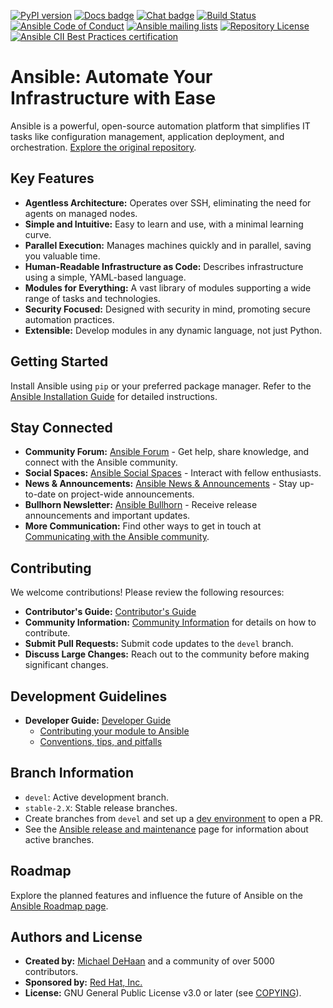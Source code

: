 [![PyPI version](https://img.shields.io/pypi/v/ansible-core.svg)](https://pypi.org/project/ansible-core)
[![Docs badge](https://img.shields.io/badge/docs-latest-brightgreen.svg)](https://docs.ansible.com/ansible/latest/)
[![Chat badge](https://img.shields.io/badge/chat-IRC-brightgreen.svg)](https://docs.ansible.com/ansible/devel/community/communication.html)
[![Build Status](https://dev.azure.com/ansible/ansible/_apis/build/status/CI?branchName=devel)](https://dev.azure.com/ansible/ansible/_build/latest?definitionId=20&branchName=devel)
[![Ansible Code of Conduct](https://img.shields.io/badge/code%20of%20conduct-Ansible-silver.svg)](https://docs.ansible.com/ansible/devel/community/code_of_conduct.html)
[![Ansible mailing lists](https://img.shields.io/badge/mailing%20lists-Ansible-orange.svg)](https://docs.ansible.com/ansible/devel/community/communication.html#mailing-list-information)
[![Repository License](https://img.shields.io/badge/license-GPL%20v3.0-brightgreen.svg)](COPYING)
[![Ansible CII Best Practices certification](https://bestpractices.coreinfrastructure.org/projects/2372/badge)](https://bestpractices.coreinfrastructure.org/projects/2372)

# Ansible: Automate Your Infrastructure with Ease

Ansible is a powerful, open-source automation platform that simplifies IT tasks like configuration management, application deployment, and orchestration.  [Explore the original repository](https://github.com/ansible/ansible).

## Key Features

*   **Agentless Architecture:** Operates over SSH, eliminating the need for agents on managed nodes.
*   **Simple and Intuitive:**  Easy to learn and use, with a minimal learning curve.
*   **Parallel Execution:** Manages machines quickly and in parallel, saving you valuable time.
*   **Human-Readable Infrastructure as Code:** Describes infrastructure using a simple, YAML-based language.
*   **Modules for Everything:**  A vast library of modules supporting a wide range of tasks and technologies.
*   **Security Focused:** Designed with security in mind, promoting secure automation practices.
*   **Extensible:** Develop modules in any dynamic language, not just Python.

## Getting Started

Install Ansible using `pip` or your preferred package manager. Refer to the [Ansible Installation Guide](https://docs.ansible.com/ansible/latest/installation_guide/intro_installation.html) for detailed instructions.

## Stay Connected

*   **Community Forum:** [Ansible Forum](https://forum.ansible.com/c/help/6) - Get help, share knowledge, and connect with the Ansible community.
*   **Social Spaces:** [Ansible Social Spaces](https://forum.ansible.com/c/chat/4) - Interact with fellow enthusiasts.
*   **News & Announcements:** [Ansible News & Announcements](https://forum.ansible.com/c/news/5) - Stay up-to-date on project-wide announcements.
*   **Bullhorn Newsletter:** [Ansible Bullhorn](https://docs.ansible.com/ansible/devel/community/communication.html#the-bullhorn) - Receive release announcements and important updates.
*   **More Communication:**  Find other ways to get in touch at [Communicating with the Ansible community](https://docs.ansible.com/ansible/devel/community/communication.html).

## Contributing

We welcome contributions! Please review the following resources:

*   **Contributor's Guide:**  [Contributor's Guide](./.github/CONTRIBUTING.md)
*   **Community Information:** [Community Information](https://docs.ansible.com/ansible/devel/community) for details on how to contribute.
*   **Submit Pull Requests:**  Submit code updates to the `devel` branch.
*   **Discuss Large Changes:**  Reach out to the community before making significant changes.

## Development Guidelines

*   **Developer Guide:** [Developer Guide](https://docs.ansible.com/ansible/devel/dev_guide/)
    *   [Contributing your module to Ansible](https://docs.ansible.com/ansible/devel/dev_guide/developing_modules_checklist.html)
    *   [Conventions, tips, and pitfalls](https://docs.ansible.com/ansible/devel/dev_guide/developing_modules_best_practices.html)

## Branch Information

*   `devel`: Active development branch.
*   `stable-2.X`: Stable release branches.
*   Create branches from `devel` and set up a [dev environment](https://docs.ansible.com/ansible/devel/dev_guide/developing_modules_general.html#common-environment-setup) to open a PR.
*   See the [Ansible release and maintenance](https://docs.ansible.com/ansible/devel/reference_appendices/release_and_maintenance.html) page for information about active branches.

## Roadmap

Explore the planned features and influence the future of Ansible on the [Ansible Roadmap page](https://docs.ansible.com/ansible/devel/roadmap/).

## Authors and License

*   **Created by:** [Michael DeHaan](https://github.com/mpdehaan) and a community of over 5000 contributors.
*   **Sponsored by:** [Red Hat, Inc.](https://www.redhat.com)
*   **License:** GNU General Public License v3.0 or later (see [COPYING](COPYING)).